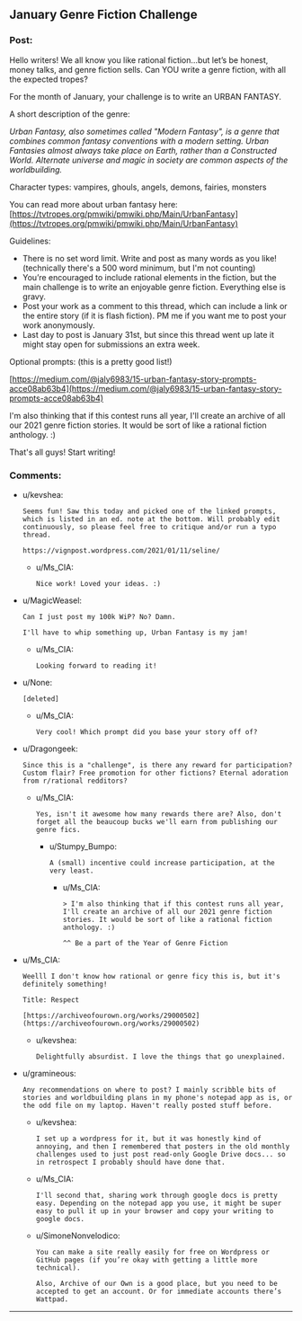 ## January Genre Fiction Challenge

### Post:

Hello writers! We all know you like rational fiction…but let’s be honest, money talks, and genre fiction sells. Can YOU write a genre fiction, with all the expected tropes?

For the month of January, your challenge is to write an URBAN FANTASY. 

A short description of the genre:

*Urban Fantasy, also sometimes called "Modern Fantasy", is a genre that combines common fantasy conventions with a modern setting. Urban Fantasies almost always take place on Earth, rather than a Constructed World. Alternate universe and magic in society are common aspects of the worldbuilding.*

Character types: vampires, ghouls, angels, demons, fairies, monsters

You can read more about urban fantasy here: [https://tvtropes.org/pmwiki/pmwiki.php/Main/UrbanFantasy](https://tvtropes.org/pmwiki/pmwiki.php/Main/UrbanFantasy)

Guidelines:

* There is no set word limit. Write and post as many words as you like! (technically there's a 500 word minimum, but I'm not counting)
* You’re encouraged to include rational elements in the fiction, but the main challenge is to write an enjoyable genre fiction. Everything else is gravy.
* Post your work as a comment to this thread, which can include a link or the entire story (if it is flash fiction). PM me if you want me to post your work anonymously.
* Last day to post is January 31st, but since this thread went up late it might stay open for submissions an extra week.

Optional prompts: (this is a pretty good list!)

[https://medium.com/@jaly6983/15-urban-fantasy-story-prompts-acce08ab63b4](https://medium.com/@jaly6983/15-urban-fantasy-story-prompts-acce08ab63b4)

I'm also thinking that if this contest runs all year, I'll create an archive of all our 2021 genre fiction stories. It would be sort of like a rational fiction anthology. :)

That's all guys! Start writing!

### Comments:

- u/kevshea:
  ```
  Seems fun! Saw this today and picked one of the linked prompts, which is listed in an ed. note at the bottom. Will probably edit continuously, so please feel free to critique and/or run a typo thread.

  https://vignpost.wordpress.com/2021/01/11/seline/
  ```

  - u/Ms_CIA:
    ```
    Nice work! Loved your ideas. :)
    ```

- u/MagicWeasel:
  ```
  Can I just post my 100k WiP? No? Damn. 

  I'll have to whip something up, Urban Fantasy is my jam!
  ```

  - u/Ms_CIA:
    ```
    Looking forward to reading it!
    ```

- u/None:
  ```
  [deleted]
  ```

  - u/Ms_CIA:
    ```
    Very cool! Which prompt did you base your story off of?
    ```

- u/Dragongeek:
  ```
  Since this is a "challenge", is there any reward for participation? Custom flair? Free promotion for other fictions? Eternal adoration from r/rational redditors?
  ```

  - u/Ms_CIA:
    ```
    Yes, isn't it awesome how many rewards there are? Also, don't forget all the beaucoup bucks we'll earn from publishing our genre fics.
    ```

    - u/Stumpy_Bumpo:
      ```
      A (small) incentive could increase participation, at the very least.
      ```

      - u/Ms_CIA:
        ```
        > I'm also thinking that if this contest runs all year, I'll create an archive of all our 2021 genre fiction stories. It would be sort of like a rational fiction anthology. :)

        ^^ Be a part of the Year of Genre Fiction
        ```

- u/Ms_CIA:
  ```
  Weelll I don't know how rational or genre ficy this is, but it's definitely something!

  Title: Respect

  [https://archiveofourown.org/works/29000502](https://archiveofourown.org/works/29000502)
  ```

  - u/kevshea:
    ```
    Delightfully absurdist. I love the things that go unexplained.
    ```

- u/gramineous:
  ```
  Any recommendations on where to post? I mainly scribble bits of stories and worldbuilding plans in my phone's notepad app as is, or the odd file on my laptop. Haven't really posted stuff before.
  ```

  - u/kevshea:
    ```
    I set up a wordpress for it, but it was honestly kind of annoying, and then I remembered that posters in the old monthly challenges used to just post read-only Google Drive docs... so in retrospect I probably should have done that.
    ```

  - u/Ms_CIA:
    ```
    I'll second that, sharing work through google docs is pretty easy. Depending on the notepad app you use, it might be super easy to pull it up in your browser and copy your writing to google docs.
    ```

  - u/SimoneNonvelodico:
    ```
    You can make a site really easily for free on Wordpress or GitHub pages (if you’re okay with getting a little more technical).

    Also, Archive of our Own is a good place, but you need to be accepted to get an account. Or for immediate accounts there’s Wattpad.
    ```

---

